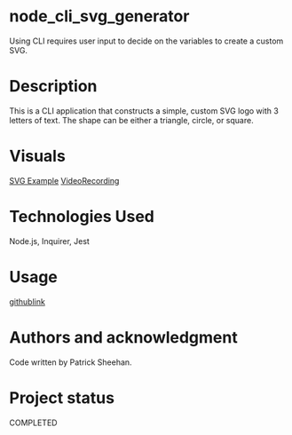 # node_cli_svg_generator
Using CLI requires user input to decide on the variables to create a custom SVG.

# Description
This is a CLI application that constructs a simple, custom SVG logo with 3 letters of text. The shape can be either a triangle, circle, or square.
  
# Visuals
[SVG Example](./examples/circle.svg)
[VideoRecording]()

# Technologies Used
Node.js, Inquirer, Jest
  
# Usage
[githublink](https://github.com/sheehpat/node_cli_svg_generator)

# Authors and acknowledgment
Code written by Patrick Sheehan.
  
# Project status
COMPLETED  